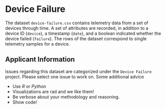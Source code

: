 # Device Failure

The dataset `device-failure.csv` contains telemetry data from a set of devices through time. A set of attributes are
recorded, in addition to a device ID (`device`), a timestamp (`date`), and a boolean indicated whether the device failed
(`failure`). The rows of the dataset correspond to single telemetry samples for a device. 

## Applicant Information
Issues regarding this dataset are categorized under the `Device Failure` project. Please select one issue to work on.
Some additional advice

* Use _R_ or _Python_
* Visualizations are rad and we like them!
* Be verbose about your methodology and reasoning.
* Show code!
